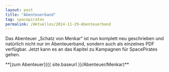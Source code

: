 ```yaml
---
layout: post
title: "Abenteuerband"
tag: spacepirates
permalink: /Aktuelles/2014-11-29-Abenteuerband
---
```


<img class="floatleft" alt="" src="{{ site.baseurl }}/assets/pics/spacepirates/titel/abenteuerband-tn.png"/>Das Abenteuer &bdquo;Schatz von Menkar&ldquo; ist nun komplett neu geschrieben und natürlich nicht nur im Abenteuerband, sondern auch als einzelnes PDF verfügbar. Jetzt kann es an das Kapitel zu Kampagnen für SpacePirates gehen.

<p>**[zum Abenteuer]({{ site.baseurl }}/Abenteuer/Menkar)**<br/>
 </p>

